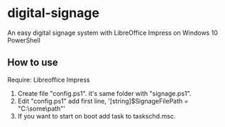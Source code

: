 # digital-signage
An easy digital signage system with LibreOffice Impress on Windows 10 PowerShell

## How to use

Require: Libreoffice Impress

1. Create file "config.ps1". it's same folder with "signage.ps1".
1. Edit "config.ps1" add first line, '[string]$SignageFilePath = "C:\some\path"'
1. If you want to start on boot add task to taskschd.msc.